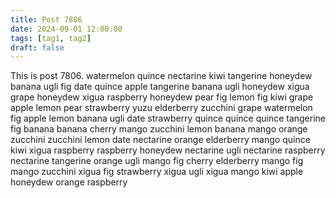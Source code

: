 ```yaml
---
title: Post 7806
date: 2024-09-01 12:00:00
tags: [tag1, tag2]
draft: false
---
```

This is post 7806.
watermelon
quince
nectarine
kiwi
tangerine
honeydew
banana
ugli
fig
date
quince
apple
tangerine
banana
ugli
honeydew
xigua
grape
honeydew
xigua
raspberry
honeydew
pear
fig
lemon
fig
kiwi
grape
apple
lemon
pear
strawberry
yuzu
elderberry
zucchini
grape
watermelon
fig
apple
lemon
banana
ugli
date
strawberry
quince
quince
quince
tangerine
fig
banana
banana
cherry
mango
zucchini
lemon
banana
mango
orange
zucchini
zucchini
lemon
date
nectarine
orange
elderberry
mango
quince
kiwi
xigua
raspberry
raspberry
honeydew
nectarine
ugli
nectarine
raspberry
nectarine
tangerine
orange
ugli
mango
fig
cherry
elderberry
mango
fig
mango
zucchini
xigua
fig
strawberry
xigua
ugli
xigua
mango
kiwi
apple
honeydew
orange
raspberry
